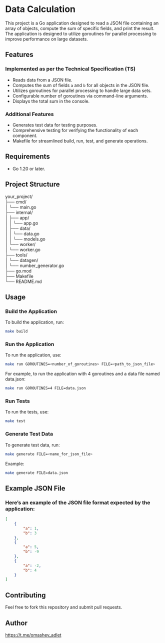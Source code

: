 # Data Calculation

This project is a Go application designed to read a JSON file containing an array of objects, compute the sum of specific fields, and print the result. The application is designed to utilize goroutines for parallel processing to improve performance on large datasets.

## Features

### Implemented as per the Technical Specification (TS)

- Reads data from a JSON file.
- Computes the sum of fields `a` and `b` for all objects in the JSON file.
- Utilizes goroutines for parallel processing to handle large data sets.
- Configurable number of goroutines via command-line arguments.
- Displays the total sum in the console.

### Additional Features

- Generates test data for testing purposes.
- Comprehensive testing for verifying the functionality of each component.
- Makefile for streamlined build, run, test, and generate operations.

## Requirements

- Go 1.20 or later.

## Project Structure
your_project/ <br>
├── cmd/      <br>
│   └── main.go           
├── internal/<br>
│   ├── app/<br>
│   │   └── app.go  
│   ├── data/<br>
│   │   └── data.go     
│   │   └── models.go  
│   └── worker/<br>
│       └── worker.go      
├── tools/<br>
│   └── datagen/<br>
│       └── number_generator.go      
├── go.mod<br>
├── Makefile<br>
└── README.md

## Usage

### Build the Application

To build the application, run:

```bash
make build
```

### Run the Application

To run the application, use:

```bash
make run GOROUTINES=<number_of_goroutines> FILE=<path_to_json_file>
```

For example, to run the application with 4 goroutines and a data file named data.json:
```bash
make run GOROUTINES=4 FILE=data.json
```

### Run Tests
To run the tests, use:

```bash
make test
```

### Generate Test Data

To generate test data, run:
```bash
make generate FILE=<name_for_json_file>
```

Example:
```bash
make generate FILE=data.json
```

## Example JSON File

### Here’s an example of the JSON file format expected by the application:
```json
[
    {
        "a": 1,
        "b": 3
    },
    {
        "a": 5,
        "b": -9
    },
    {
        "a": -2,
        "b": 4
    }
]
```

## Contributing

Feel free to fork this repository and submit pull requests.

## Author

https://t.me/omashev_adlet